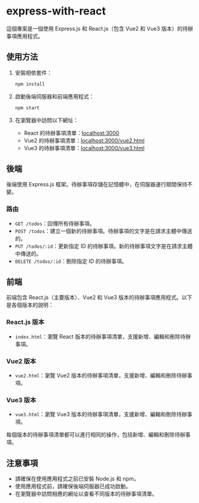 # express-with-react

這個專案是一個使用 Express.js 和 React.js（包含 Vue2 和 Vue3 版本）的待辦事項應用程式。

## 使用方法

1. 安裝相依套件：

   ```bash
   npm install
   ```

2. 啟動後端伺服器和前端應用程式：

   ```bash
   npm start
   ```

3. 在瀏覽器中訪問以下網址：

   - React 的待辦事項清單：[localhost:3000](http://localhost:3000)
   - Vue2 的待辦事項清單：[localhost:3000/vue2.html](http://localhost:3000/vue2.html)
   - Vue3 的待辦事項清單：[localhost:3000/vue3.html](http://localhost:3000/vue3.html)

## 後端

後端使用 Express.js 框架。待辦事項存儲在記憶體中，在伺服器運行期間保持不變。

### 路由

- `GET /todos`：回傳所有待辦事項。
- `POST /todos`：建立一個新的待辦事項。待辦事項的文字是在請求主體中傳送的。
- `PUT /todos/:id`：更新指定 ID 的待辦事項。新的待辦事項文字是在請求主體中傳送的。
- `DELETE /todos/:id`：刪除指定 ID 的待辦事項。

## 前端

前端包含 React.js（主要版本）、Vue2 和 Vue3 版本的待辦事項應用程式。以下是各個版本的說明：

### React.js 版本

- `index.html`：瀏覽 React 版本的待辦事項清單，支援新增、編輯和刪除待辦事項。

### Vue2 版本

- `vue2.html`：瀏覽 Vue2 版本的待辦事項清單，支援新增、編輯和刪除待辦事項。

### Vue3 版本

- `vue3.html`：瀏覽 Vue3 版本的待辦事項清單，支援新增、編輯和刪除待辦事項。

每個版本的待辦事項清單都可以進行相同的操作，包括新增、編輯和刪除待辦事項。

## 注意事項

- 請確保在使用應用程式之前已安裝 Node.js 和 npm。
- 使用應用程式前，請確保後端伺服器已成功啟動。
- 在瀏覽器中訪問相應的網址以查看不同版本的待辦事項清單。

